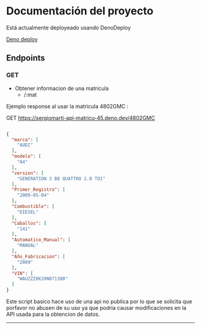 # Documentación del proyecto

Está actualmente deployeado usando DenoDeploy

[Deno deploy](https://sergiomarti-api-matricu-45.deno.dev/)


## Endpoints

### GET

- Obtener informacion de una matricula
    - /:mat


Ejemplo response al usar la matricula 4802GMC :


GET   https://sergiomarti-api-matricu-45.deno.dev/4802GMC


```json

{
  "marca": [
    "AUDI"
  ],
  "modelo": [
    "A4"
  ],
  "version": [
    "GENERATION 3 B8 QUATTRO 2.0 TDI"
  ],
  "Primer_Registro": [
    "2009-05-04"
  ],
  "Combustible": [
    "DIESEL"
  ],
  "Caballos": [
    "141"
  ],
  "Automatico_Manual": [
    "MANUAL"
  ],
  "Año_Fabricacion": [
    "2009"
  ],
  "VIN": [
    "WAUZZZ8K39N071388"
  ]
}

```
Este script basico hace uso de una api no publica por lo que se solicita que porfavor no abusen de su uso ya que podria causar modificaciones en la API usada para la obtencion de datos.

----
